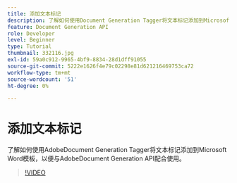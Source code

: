 ```yaml
---
title: 添加文本标记
description: 了解如何使用Document Generation Tagger将文本标记添加到Microsoft WordAdobe Adobe，以便与Document Generation API配合使用
feature: Document Generation API
role: Developer
level: Beginner
type: Tutorial
thumbnail: 332116.jpg
exl-id: 59a0c912-9965-4bf9-8834-28d1dff91055
source-git-commit: 5222e1626f4e79c02298e81d621216469753ca72
workflow-type: tm+mt
source-wordcount: '51'
ht-degree: 0%

---
```


# 添加文本标记

了解如何使用AdobeDocument Generation Tagger将文本标记添加到Microsoft Word模板，以便与AdobeDocument Generation API配合使用。

>[!VIDEO](https://video.tv.adobe.com/v/3409656?hidetitle=true&captions=chi_hans)
